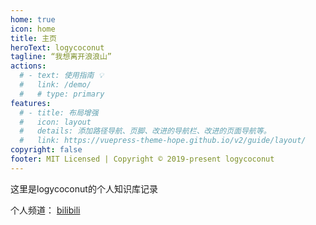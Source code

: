 ```yaml
---
home: true
icon: home
title: 主页
heroText: logycoconut
tagline: “我想离开浪浪山”
actions:
  # - text: 使用指南 💡
  #   link: /demo/
  #   # type: primary
features:
  # - title: 布局增强
  #   icon: layout
  #   details: 添加路径导航、页脚、改进的导航栏、改进的页面导航等。
  #   link: https://vuepress-theme-hope.github.io/v2/guide/layout/
copyright: false
footer: MIT Licensed | Copyright © 2019-present logycoconut
---
```


这里是logycoconut的个人知识库记录

个人频道：
[bilibili](https://space.bilibili.com/16727759/dynamic)

